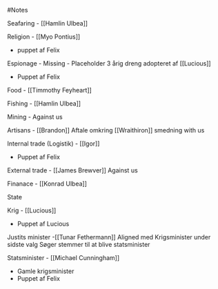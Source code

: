 #Notes 

Seafaring - [[Hamlin Ulbea]]

Religion - [[Myo Pontius]] 
- puppet af Felix

Espionage - Missing - Placeholder 3 årig dreng adopteret af [[Lucious]]
- Puppet af Felix

Food - [[Timmothy Feyheart]]

Fishing - [[Hamlin Ulbea]]

Mining - 
	Against us

Artisans - [[Brandon]]
	Aftale omkring [[Wraithiron]] smedning
	with us

Internal trade (Logistik) - [[Igor]]
- Puppet af Felix

External trade - [[James Brewver]]
	Against us

Finanace - [[Konrad Ulbea]]

State

Krig - [[Lucious]]
- Puppet af Lucious

Justits minister -[[Tunar Fethermann]]
	Aligned med Krigsminister under sidste valg
	Søger stemmer til at blive statsminister

Statsminister - [[Michael Cunningham]]
- Gamle krigsminister
- Puppet af Felix

